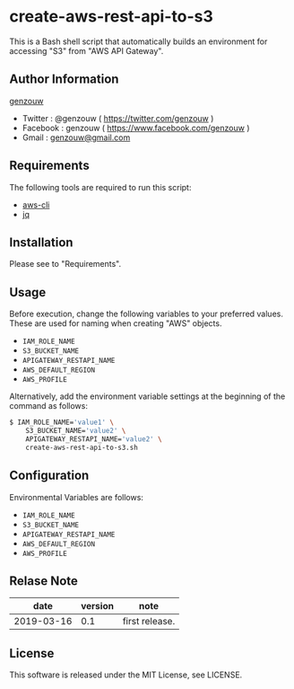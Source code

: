 # create-aws-rest-api-to-s3

This is a Bash shell script that automatically builds an environment for accessing "S3" from "AWS API Gateway".


## Author Information

[genzouw](https://genzouw.com)

* Twitter   : @genzouw ( https://twitter.com/genzouw )
* Facebook  : genzouw ( https://www.facebook.com/genzouw )
* Gmail     : genzouw@gmail.com


## Requirements

The following tools are required to run this script:

* [aws-cli](https://aws.amazon.com/jp/cli/)
* [jq](https://stedolan.github.io/jq/)


## Installation

Please see to "Requirements".

## Usage

Before execution, change the following variables to your preferred values.
These are used for naming when creating "AWS" objects.

* `IAM_ROLE_NAME`
* `S3_BUCKET_NAME`
* `APIGATEWAY_RESTAPI_NAME`
* `AWS_DEFAULT_REGION`
* `AWS_PROFILE`

Alternatively, add the environment variable settings at the beginning of the command as follows:

```bash
$ IAM_ROLE_NAME='value1' \
    S3_BUCKET_NAME='value2' \
    APIGATEWAY_RESTAPI_NAME='value2' \
    create-aws-rest-api-to-s3.sh
```


## Configuration

Environmental Variables are follows:

* `IAM_ROLE_NAME`
* `S3_BUCKET_NAME`
* `APIGATEWAY_RESTAPI_NAME`
* `AWS_DEFAULT_REGION`
* `AWS_PROFILE`


## Relase Note

| date       | version | note           |
| ---        | ---     | ---            |
| 2019-03-16 | 0.1     | first release. |


## License

This software is released under the MIT License, see LICENSE.


